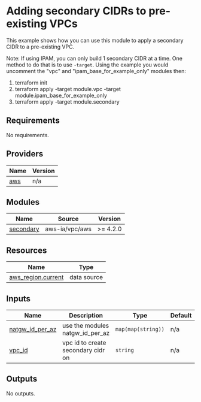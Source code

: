 <!-- BEGIN_TF_DOCS -->
# Adding secondary CIDRs to pre-existing VPCs

This example shows how you can use this module to apply a secondary CIDR to a pre-existing VPC.

Note: If using IPAM, you can only build 1 secondary CIDR at a time. One method to do that is to use `-target`. Using the example you would uncomment the "vpc" and "ipam\_base\_for\_example\_only" modules then:

1. terraform init
1. terraform apply -target module.vpc -target module.ipam\_base\_for\_example\_only
1. terraform apply -target module.secondary

## Requirements

No requirements.

## Providers

| Name | Version |
|------|---------|
| <a name="provider_aws"></a> [aws](#provider\_aws) | n/a |

## Modules

| Name | Source | Version |
|------|--------|---------|
| <a name="module_secondary"></a> [secondary](#module\_secondary) | aws-ia/vpc/aws | >= 4.2.0 |

## Resources

| Name | Type |
|------|------|
| [aws_region.current](https://registry.terraform.io/providers/hashicorp/aws/latest/docs/data-sources/region) | data source |

## Inputs

| Name | Description | Type | Default | Required |
|------|-------------|------|---------|:--------:|
| <a name="input_natgw_id_per_az"></a> [natgw\_id\_per\_az](#input\_natgw\_id\_per\_az) | use the modules natgw\_id\_per\_az | `map(map(string))` | n/a | yes |
| <a name="input_vpc_id"></a> [vpc\_id](#input\_vpc\_id) | vpc id to create secondary cidr on | `string` | n/a | yes |

## Outputs

No outputs.
<!-- END_TF_DOCS -->